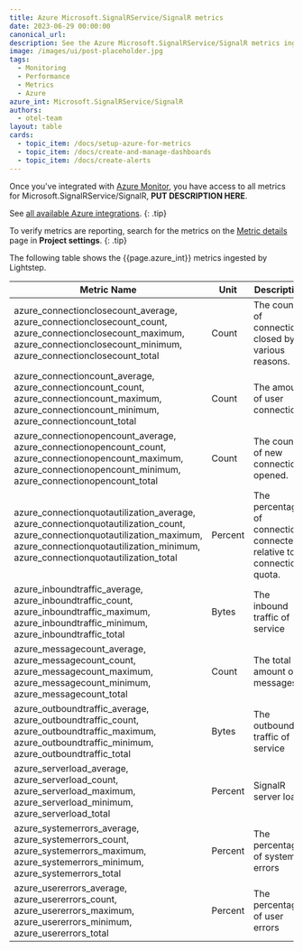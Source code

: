 ```yaml
---
title: Azure Microsoft.SignalRService/SignalR metrics
date: 2023-06-29 00:00:00
canonical_url:
description: See the Azure Microsoft.SignalRService/SignalR metrics ingested by Lightstep Observability
image: /images/ui/post-placeholder.jpg
tags:
  - Monitoring
  - Performance
  - Metrics
  - Azure
azure_int: Microsoft.SignalRService/SignalR
authors:
  - otel-team
layout: table
cards:
  - topic_item: /docs/setup-azure-for-metrics
  - topic_item: /docs/create-and-manage-dashboards
  - topic_item: /docs/create-alerts
---
```

Once you've integrated with [Azure Monitor](/docs/setup-azure-for-metrics), you have access to all metrics for Microsoft.SignalRService/SignalR, **PUT DESCRIPTION HERE**. 

See [all available Azure integrations](/docs/azure-metrics).
{: .tip}

To verify metrics are reporting, search for the metrics on the [Metric details](/docs/manage-metric-details) page in **Project settings**.
{: .tip}

The following table shows the {{page.azure_int}} metrics ingested by Lightstep.
<table class="table-aws">
<colgroup><col span="1" style="width: 35%;" /><col span="1" style="width: 15%;" /><col span="1" style="width: 35%;" /></colgroup>
  <thead>
    <th>Metric Name</th>
    <th>Unit</th>
    <th>Description</th>
  </thead>
  <tr>
    <td>azure_connectionclosecount_average, azure_connectionclosecount_count, azure_connectionclosecount_maximum, azure_connectionclosecount_minimum, azure_connectionclosecount_total</td>
    <td>Count</td>
    <td>The count of connections closed by various reasons.</td>
  </tr>
  <tr>
    <td>azure_connectioncount_average, azure_connectioncount_count, azure_connectioncount_maximum, azure_connectioncount_minimum, azure_connectioncount_total</td>
    <td>Count</td>
    <td>The amount of user connection.</td>
  </tr>
  <tr>
    <td>azure_connectionopencount_average, azure_connectionopencount_count, azure_connectionopencount_maximum, azure_connectionopencount_minimum, azure_connectionopencount_total</td>
    <td>Count</td>
    <td>The count of new connections opened.</td>
  </tr>
  <tr>
    <td>azure_connectionquotautilization_average, azure_connectionquotautilization_count, azure_connectionquotautilization_maximum, azure_connectionquotautilization_minimum, azure_connectionquotautilization_total</td>
    <td>Percent</td>
    <td>The percentage of connection connected relative to connection quota.</td>
  </tr>
  <tr>
    <td>azure_inboundtraffic_average, azure_inboundtraffic_count, azure_inboundtraffic_maximum, azure_inboundtraffic_minimum, azure_inboundtraffic_total</td>
    <td>Bytes</td>
    <td>The inbound traffic of service</td>
  </tr>
  <tr>
    <td>azure_messagecount_average, azure_messagecount_count, azure_messagecount_maximum, azure_messagecount_minimum, azure_messagecount_total</td>
    <td>Count</td>
    <td>The total amount of messages.</td>
  </tr>
  <tr>
    <td>azure_outboundtraffic_average, azure_outboundtraffic_count, azure_outboundtraffic_maximum, azure_outboundtraffic_minimum, azure_outboundtraffic_total</td>
    <td>Bytes</td>
    <td>The outbound traffic of service</td>
  </tr>
  <tr>
    <td>azure_serverload_average, azure_serverload_count, azure_serverload_maximum, azure_serverload_minimum, azure_serverload_total</td>
    <td>Percent</td>
    <td>SignalR server load.</td>
  </tr>
  <tr>
    <td>azure_systemerrors_average, azure_systemerrors_count, azure_systemerrors_maximum, azure_systemerrors_minimum, azure_systemerrors_total</td>
    <td>Percent</td>
    <td>The percentage of system errors</td>
  </tr>
  <tr>
    <td>azure_usererrors_average, azure_usererrors_count, azure_usererrors_maximum, azure_usererrors_minimum, azure_usererrors_total</td>
    <td>Percent</td>
    <td>The percentage of user errors</td>
  </tr>
</table>
